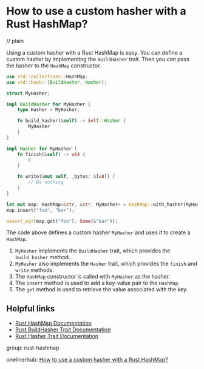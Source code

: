 # How to use a custom hasher with a Rust HashMap?
// plain

Using a custom hasher with a Rust HashMap is easy. You can define a custom hasher by implementing the `BuildHasher` trait. Then you can pass the hasher to the `HashMap` constructor.

```rust
use std::collections::HashMap;
use std::hash::{BuildHasher, Hasher};

struct MyHasher;

impl BuildHasher for MyHasher {
    type Hasher = MyHasher;

    fn build_hasher(&self) -> Self::Hasher {
        MyHasher
    }
}

impl Hasher for MyHasher {
    fn finish(&self) -> u64 {
        0
    }

    fn write(&mut self, _bytes: &[u8]) {
        // Do nothing
    }
}

let mut map: HashMap<&str, &str, MyHasher> = HashMap::with_hasher(MyHasher);
map.insert("foo", "bar");

assert_eq!(map.get("foo"), Some(&"bar"));
```

The code above defines a custom hasher `MyHasher` and uses it to create a `HashMap`.

1. `MyHasher` implements the `BuildHasher` trait, which provides the `build_hasher` method.
2. `MyHasher` also implements the `Hasher` trait, which provides the `finish` and `write` methods.
3. The `HashMap` constructor is called with `MyHasher` as the hasher.
4. The `insert` method is used to add a key-value pair to the `HashMap`.
5. The `get` method is used to retrieve the value associated with the key.

## Helpful links

- [Rust HashMap Documentation](https://doc.rust-lang.org/std/collections/struct.HashMap.html)
- [Rust BuildHasher Trait Documentation](https://doc.rust-lang.org/std/hash/trait.BuildHasher.html)
- [Rust Hasher Trait Documentation](https://doc.rust-lang.org/std/hash/trait.Hasher.html)

group: rust-hashmap

onelinerhub: [How to use a custom hasher with a Rust HashMap?](https://onelinerhub.com/rust/how-to-use-a-custom-hasher-with-a-rust-hashmap)